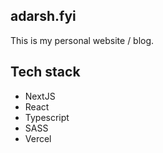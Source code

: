## adarsh.fyi

This is my personal website / blog.

## Tech stack

- NextJS
- React
- Typescript
- SASS
- Vercel
